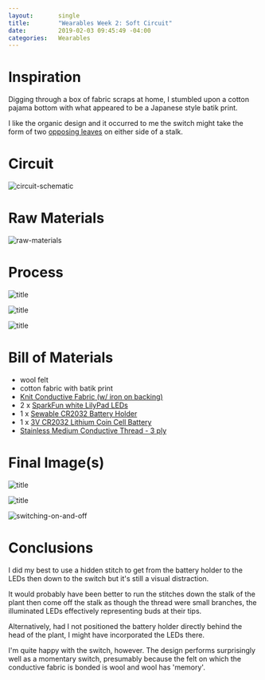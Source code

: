 ```yaml
---
layout:       single
title:        "Wearables Week 2: Soft Circuit"
date:         2019-02-03 09:45:49 -04:00
categories:   Wearables
---
```


# Inspiration

Digging through a box of fabric scraps at home, I stumbled upon a cotton pajama bottom with what appeared to be a Japanese style batik print.

I like the organic design and it occurred to me the switch might take the form of two [opposing leaves](https://en.wikipedia.org/wiki/Phyllotaxis#Leaf_arrangement) on either side of a stalk.


# Circuit

![circuit-schematic](/assets/wearables/week-1/assignment/image/week-1_assignment-2_circuit.png)


# Raw Materials

![raw-materials](/assets/wearables/week-1/assignment/image/IMG_4177.jpeg)


# Process

![title](/assets/wearables/week-1/assignment/image/IMG_4284.jpeg)

![title](/assets/wearables/week-1/assignment/image/IMG_4285.jpeg)

![title](/assets/wearables/week-1/assignment/image/IMG_4286.jpeg)


# Bill of Materials

- wool felt
- cotton fabric with batik print
- [Knit Conductive Fabric (w/ iron on backing)](https://www.adafruit.com/product/1167)
- 2 x [SparkFun white LilyPad LEDs](https://www.sparkfun.com/products/13902)
- 1 x [Sewable CR2032 Battery Holder](https://www.adafruit.com/product/653)
- 1 x [3V CR2032 Lithium Coin Cell Battery](https://www.adafruit.com/product/654)
- [Stainless Medium Conductive Thread - 3 ply](https://www.adafruit.com/product/641)


# Final Image(s)

![title](/assets/wearables/week-1/assignment/image/IMG_4179.jpeg)

![title](/assets/wearables/week-1/assignment/image/IMG_4180.jpeg)

![switching-on-and-off](/assets/wearables/week-1/assignment/gif/IMG_4182.gif)


# Conclusions

I did my best to use a hidden stitch to get from the battery holder to the LEDs then down to the switch but it's still a visual distraction.

It would probably have been better to run the stitches down the stalk of the plant then come off the stalk as though the thread were small branches, the illuminated LEDs effectively representing buds at their tips.

Alternatively, had I not positioned the battery holder directly behind the head of the plant, I might have incorporated the LEDs there.

I'm quite happy with the switch, however. The design performs surprisingly well as a momentary switch, presumably because the felt on which the conductive fabric is bonded is wool and wool has 'memory'.
